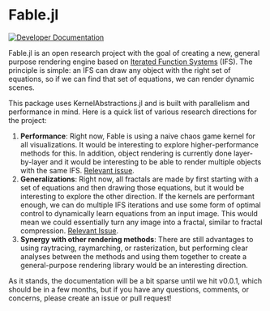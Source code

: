 # Fable.jl

[![Developer Documentation][docs-latest-img]][docs-url]

[docs-url]: https://www.leioslabs.com/Fable.jl/dev/
[docs-latest-img]: https://img.shields.io/badge/docs-dev-blue.svg

Fable.jl is an open research project with the goal of creating a new, general purpose rendering engine based on [Iterated Function Systems](https://www.algorithm-archive.org/contents/IFS/IFS.html) (IFS).
The principle is simple: an IFS can draw any object with the right set of equations, so if we can find that set of equations, we can render dynamic scenes.

This package uses KernelAbstractions.jl and is built with parallelism and performance in mind.
Here is a quick list of various research directions for the project:

1. **Performance**: Right now, Fable is using a naive chaos game kernel for all visualizations. It would be interesting to explore higher-performance methods for this. In addition, object rendering is currently done layer-by-layer and it would be interesting to be able to render multiple objects with the same IFS. [Relevant issue](https://github.com/leios/Fable.jl/issues/2).
2. **Generalizations**: Right now, all fractals are made by first starting with a set of equations and then drawing those equations, but it would be interesting to explore the other direction. If the kernels are performant enough, we can do multiple IFS iterations and use some form of optimal control to dynamically learn equations from an input image. This would mean we could essentially turn any image into a fractal, similar to fractal compression. [Relevant Issue](https://github.com/leios/Fable.jl/issues/4).
3. **Synergy with other rendering methods**: There are still advantages to using raytracing, raymarching, or rasterization, but performing clear analyses between the methods and using them together to create a general-purpose rendering library would be an interesting direction.

As it stands, the documentation will be a bit sparse until we hit v0.0.1, which should be in a few months, but if you have any questions, comments, or concerns, please create an issue or pull request!
